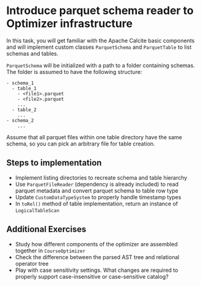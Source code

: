 # Introduce parquet schema reader to Optimizer infrastructure
In this task, you will get familiar with the Apache Calcite basic components 
and will implement custom classes `ParquetSchema` and `ParquetTable` to list
schemas and tables.

`ParquetSchema` will be initialized with a path to a folder containing schemas.
The folder is assumed to have the following structure:
```
- schema_1
  - table_1
    - <file1>.parquet
    - <file2>.parquet
    ...
  - table_2
    ...
- schema_2
    ...
```
Assume that all parquet files within one table directory have the same schema, so
you can pick an arbitrary file for table creation.

## Steps to implementation
  * Implement listing directories to recreate schema and table hierarchy
  * Use `ParquetFileReader` (dependency is already included) to read parquet metadata 
    and convert parquet schema to table row type
  * Update `CustomDataTypeSystem` to properly handle timestamp types
  * In `toRel()` method of table implementation, return an instance of `LogicalTableScan`

## Additional Exercises
  * Study how different components of the optimizer are assembled together in `CourseOptimizer`
  * Check the difference between the parsed AST tree and relational operator tree
  * Play with case sensitivity settings. What changes are required to properly support
    case-insensitive or case-sensitive catalog?
